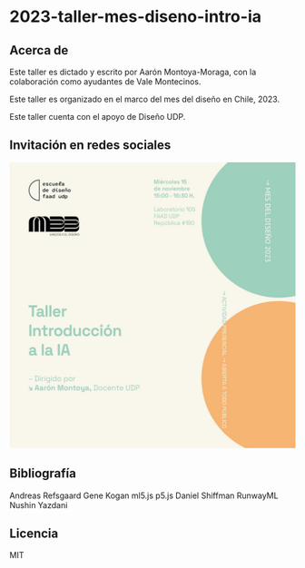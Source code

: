 # 2023-taller-mes-diseno-intro-ia

## Acerca de

Este taller es dictado y escrito por Aarón Montoya-Moraga, con la colaboración como ayudantes de Vale Montecinos.

Este taller es organizado en el marco del mes del diseño en Chile, 2023.

Este taller cuenta con el apoyo de Diseño UDP.

## Invitación en redes sociales

![invitación de instagram](./grafica-invitacion.jpg)

## Bibliografía

Andreas Refsgaard
Gene Kogan
ml5.js
p5.js
Daniel Shiffman
RunwayML
Nushin Yazdani

## Licencia

MIT
